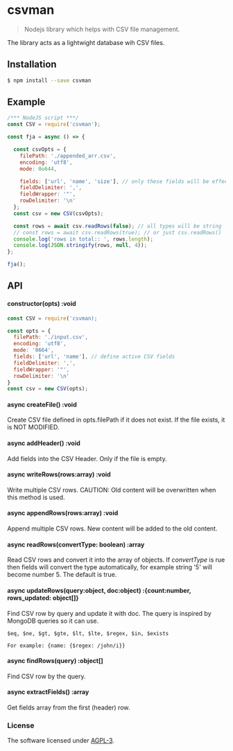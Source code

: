 # csvman
> Nodejs library which helps with CSV file management.

The library acts as a lightwight database wih CSV files.


## Installation
```bash
$ npm install --save csvman
```


## Example

```js
/*** NodeJS script ***/
const CSV = require('csvman');

const fja = async () => {

  const csvOpts = {
    filePath: './appended_arr.csv',
    encoding: 'utf8',
    mode: 0o644,

    fields: ['url', 'name', 'size'], // only these fields will be effective
    fieldDelimiter: ',',
    fieldWrapper: '"',
    rowDelimiter: '\n'
  };
  const csv = new CSV(csvOpts);

  const rows = await csv.readRows(false); // all types will be string
  // const rows = await csv.readRows(true); // or just csv.readRows()
  console.log('rows in total:: ', rows.length);
  console.log(JSON.stringify(rows, null, 4));
};

fja();
```



## API

#### constructor(opts) :void
```js
const CSV = require('csvman);

const opts = {
  filePath: './input.csv',
  encoding: 'utf8',
  mode: '0664',
  fields: ['url', 'name'], // define active CSV fields
  fieldDelimiter: ',',
  fieldWrapper: '"',
  rowDelimiter: '\n'
}
const csv = new CSV(opts);
```


#### async createFile() :void
Create CSV file defined in opts.filePath if it does not exist. If the file exists, it is NOT MODIFIED.

#### async addHeader() :void
Add fields into the CSV Header. Only if the file is empty.

#### async writeRows(rows:array) :void
Write multiple CSV rows.
CAUTION: Old content will be overwritten when this method is used.

#### async appendRows(rows:array) :void
Append multiple CSV rows. New content will be added to the old content.

#### async readRows(convertType: boolean) :array
Read CSV rows and convert it into the array of objects.
If *convertType* is rue then fields will convert the type automatically, for example string '5' will become number 5. The default is true.

#### async updateRows(query:object, doc:object) :{count:number, rows_updated: object[]}
Find CSV row by query and update it with doc.
The query is inspired by MongoDB queries so it can use.
```
$eq, $ne, $gt, $gte, $lt, $lte, $regex, $in, $exists

For example: {name: {$regex: /john/i}}
```

#### async findRows(query) :object[]
Find CSV row by the query.

#### async extractFields() :array
Get fields array from the first (header) row.



### License
The software licensed under [AGPL-3](LICENSE).
